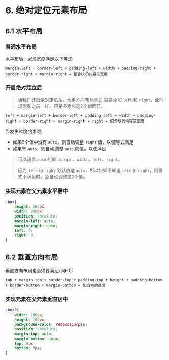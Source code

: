# 6. 绝对定位元素布局

## 6.1 水平布局

### 普通水平布局

水平布局，必须宽度满足以下等式:
```text
margin-left + border-left + padding-left + width + padding-right + border-right + margin-right = 包含块的内容区宽度
```

### 开启绝对定位后

> 当我们开启绝对定位后，水平方向布局等式 需要添加 `left` 和 `right`，此时规则和之前一样，只是多添加这2个值而已。

```text
left + margin-left + border-left + padding-left + width + padding-right + border-right + margin-right + right = 包含块的内容区宽度
```

当发生过度约束时:

* 如果9个值中没有 `auto`，则自动调整 `right` 值，以使等式满足
* 如果有 `auto`，则自动调整 `auto` 的值，以使满足

> 可以设置 `auto` 的值: `margin`、`width`、`left`、`right`。
> 
> 因为 `left` 和 `right` 默认值是 `auto`，所以如果不知道 `left` 和 `right`，则等式不满足时，会自动调整这2个值。


### 实现元素在父元素水平居中


```css
.box{
    height: 200px;
    width: 200px;
    position: absolute;
    margin-left: auto;
    margin-right: auto;
    left: 0;
    right: 0;
}
```


## 6.2 垂直方向布局

垂直方向布局也必须要满足(同6.1):

```text
top + margin-top + border-top + padding-top + height + padding-bottom + border-bottom + margin-bottom = 包含块的高度 
```


### 实现元素在父元素垂直居中

```css
.box2{
    width: 100px;
    height: 100px;
    background-color: rebeccapurple;
    position: absolute;
    margin-top: auto;
    margin-bottom: auto;
    top: 0px;
    bottom: 0px;
}
```
